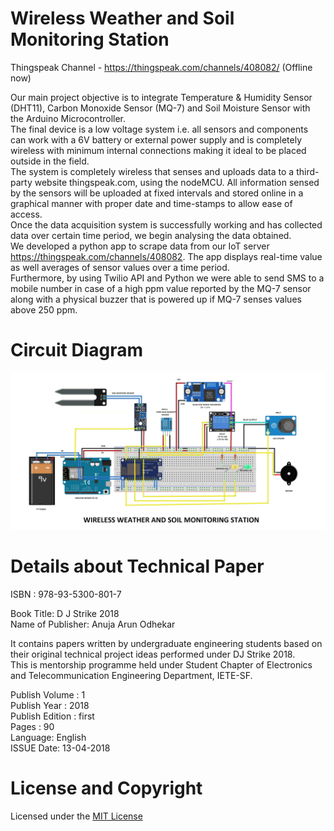 # Wireless Weather and Soil Monitoring Station

Thingspeak Channel - https://thingspeak.com/channels/408082/ (Offline now)

Our main project objective is to integrate Temperature & Humidity Sensor (DHT11), Carbon Monoxide Sensor (MQ-7) and Soil Moisture Sensor with the Arduino Microcontroller.<br>
The final device is a low voltage system i.e. all sensors and components can work with a 6V battery or external power supply and is completely wireless with minimum internal connections making it ideal to be placed outside in the field.<br>
The system is completely wireless that senses and uploads data to a third-party website thingspeak.com, using the nodeMCU. All information sensed by the sensors will be uploaded at fixed intervals and stored online in a graphical manner with proper date and time-stamps to allow ease of access.<br>
Once the data acquisition system is successfully working and has collected data over certain time period, we begin analysing the data obtained.<br>
We developed a python app to scrape data from our IoT server https://thingspeak.com/channels/408082. The app displays real-time value as well averages of sensor values over a time period.<br>
Furthermore, by using Twilio API and Python we were able to send SMS to a mobile number in case of a high ppm value reported by the MQ-7 sensor along with a physical buzzer that is powered up if MQ-7 senses values above 250 ppm.<br>


# Circuit Diagram

![circuit diagram](https://github.com/atulyakumar97/wireless-weather-and-soil-monitoring/blob/master/circuit%20diagram.png?raw=true)


# Details about Technical Paper


ISBN : 978-93-5300-801-7<br>

Book Title: D J Strike 2018<br>
Name of Publisher: Anuja Arun Odhekar	<br>

It contains papers written by undergraduate engineering students based on their original technical project ideas performed under DJ Strike 2018. <br>This is mentorship programme held under Student Chapter of Electronics and Telecommunication Engineering Department, IETE-SF.	<br>

Publish Volume : 1	<br>
Publish Year : 2018	<br>
Publish Edition : first	<br>
Pages : 90	<br>
Language: English	<br>
ISSUE Date: 13-04-2018

# License and Copyright

Licensed under the [MIT License](LICENSE)
